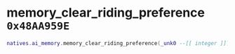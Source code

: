 # memory_clear_riding_preference `0x48AA959E`

```lua
natives.ai_memory.memory_clear_riding_preference(_unk0 --[[ integer ]])
```